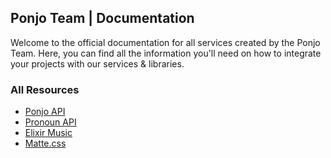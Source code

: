 ## Ponjo Team | Documentation

Welcome to the official documentation for all services created by the Ponjo Team. Here, you can find all the information you'll need on how to integrate your projects with our services & libraries.

### All Resources

- [Ponjo API](/Ponjo-API)
- [Pronoun API]()
- [Elixir Music]()
- [Matte.css]()